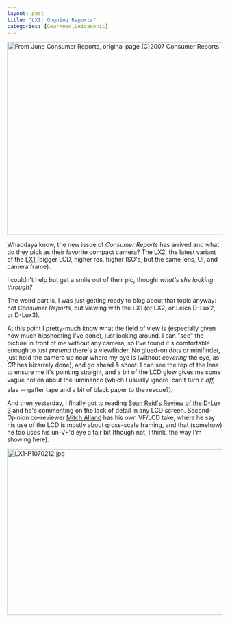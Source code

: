 ```yaml
---
layout: post
title: "LX1: Ongoing Reports"
categories: [GearHead,Leicasonic]
---
```

<img title="From June Consumer Reports, original page (C)2007 Consumer Reports" src="http://www.botzilla.com/blog/pix2007/CR-P1070207.jpg" width="807" height="450" border="0" />

Whaddaya know, the new issue of <cite>Consumer Reports</cite> has arrived and what do they pick as their favorite compact camera? The LX2, the latest variant of the <a href="http://www.botzilla.com/blog/archives/000479.html">LX1 </a>(bigger LCD, higher res, higher ISO's, but the same lens, UI, and camera frame).

I couldn't help but get a smile out of their pic, though: <i>what's she looking through?</i> 

The weird part is, I was just getting ready to blog about that topic anyway: not <cite>Consumer Reports,</cite> but viewing with the LX1 (or LX2, or Leica D-Lux2, or D-Lux3).

At this point I pretty-much know what the field of view is (especially given how much hipshooting I've done), just looking around. I can "see" the picture in front of me without any camera, so I've found it's comfortable enough to just <i>pretend</i> there's a viewfinder. No glued-on dots or minifinder, just hold the camera up near where my eye is (without <i>covering</i> the eye, as <cite>CR</cite> has bizarrely done), and go ahead & shoot. I can see the top of the lens to ensure me it's pointing straight, and a bit of the LCD glow gives me some vague notion about the luminance (which I usually ignore &#151; can't turn it <i>off,</i> alas -- gaffer tape and a bit of black paper to the rescue?).

And then yesterday, I finally got to reading <a href="http://www.reidreviews.com/">Sean Reid's Review of the D-Lux 3</a> and he's commenting on the lack of detail in any LCD screen. Second-Opinion co-reviewer <a href="http://www.flickr.com/photos/10268776@N00/">Mitch Alland</a> has his own VF/LCD take, where he say his use of the LCD is mostly about gross-scale framing, and that (somehow) he too uses his un-VF'd eye a fair bit (though not, I think, the way I'm showing here). 

<img alt="LX1-P1070212.jpg" src="http://www.botzilla.com/blog/pix2007/LX1-P1070212.jpg" width="807" height="387" border="0" />

<!--more-->

